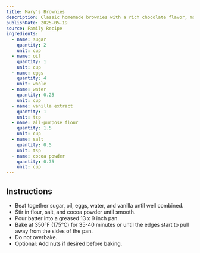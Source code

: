 ```yaml
---
title: Mary's Brownies
description: Classic homemade brownies with a rich chocolate flavor, moist texture, and optional nuts.
publishDate: 2025-05-19
source: Family Recipe
ingredients:
  - name: sugar
    quantity: 2
    unit: cup
  - name: oil
    quantity: 1
    unit: cup
  - name: eggs
    quantity: 4
    unit: whole
  - name: water
    quantity: 0.25
    unit: cup
  - name: vanilla extract
    quantity: 1
    unit: tsp
  - name: all-purpose flour
    quantity: 1.5
    unit: cup
  - name: salt
    quantity: 0.5
    unit: tsp
  - name: cocoa powder
    quantity: 0.75
    unit: cup
---
```


## Instructions

- Beat together sugar, oil, eggs, water, and vanilla until well combined.
- Stir in flour, salt, and cocoa powder until smooth.
- Pour batter into a greased 13 x 9 inch pan.
- Bake at 350°F (175°C) for 35-40 minutes or until the edges start to pull away from the sides of the pan.
- Do not overbake.
- Optional: Add nuts if desired before baking.
